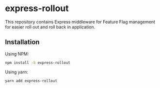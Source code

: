 # express-rollout

This repository contains Express middleware for Feature Flag management for easier roll out and roll back in application.

## Installation

Using NPM:

```sh
npm install -S express-rollout
```

Using yarn:

```sh
yarn add express-rollout
```
